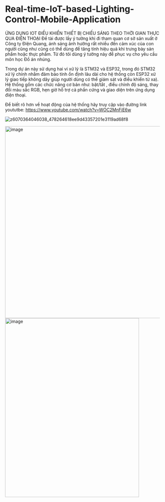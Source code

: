 # Real-time-IoT-based-Lighting-Control-Mobile-Application
ỨNG DỤNG IOT ĐIỀU KHIỂN THIẾT BỊ CHIẾU SÁNG THEO THỜI GIAN THỰC QUA ĐIỆN THOẠI
Đề tài được lấy ý tưởng khi đi tham quan cơ sở sản xuất ở Công ty Điện Quang, ánh sáng ảnh hưởng rất nhiều đến cảm xúc của con người cũng như cũng có thể dùng để tăng tính hiệu quả khi trưng bày sản phẩm hoặc thực phẩm. Từ đó tôi dùng ý tưởng này để phục vụ cho yêu cầu môn học Đồ án nhúng.

Trong dự án này sử dụng hai vi xử lý là STM32 và ESP32, trong đó STM32 xử lý chính nhằm đảm bảo tính ổn định lâu dài cho hệ thống còn ESP32 xử lý giao tiếp không dây giúp người dùng có thể giám sát và điều khiển từ xa). Hệ thống gồm các chức năng cơ bản như: bật/tắt , điều chỉnh độ sáng, thay đổi màu sắc RGB, hẹn giờ hỗ trợ cả phần cứng và giao diện trên ứng dụng điện thoại.

Để biết rõ hơn về hoạt động của hệ thống hãy truy cập vào đường link yoututbe: https://www.youtube.com/watch?v=WOC2MnFiE6w

![z6070364046038_478264618ee9d43357201e3119ad68f8](https://github.com/user-attachments/assets/941c05b9-1816-42d9-a18a-a28788823133)

<img width="832" height="624" alt="image" src="https://github.com/user-attachments/assets/ce429588-0acf-438b-8520-3ca1c566b5d1" />

<img width="436" height="582" alt="image" src="https://github.com/user-attachments/assets/af5da1f9-7741-4c6e-ba42-d3ee0f8ff751" />
